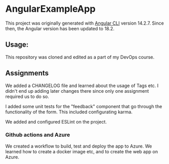 # AngularExampleApp

This project was originally generated with [Angular CLI](https://github.com/angular/angular-cli) version 14.2.7.
Since then, the Angular version has been updated to 18.2.

## Usage:

This repository was cloned and edited as a part of my DevOps course.

## Assignments

We added a CHANGELOG file and learned about the usage of Tags etc. I didn't end up adding later changes there since only one assignment required us to do so.

I added some unit tests for the "feedback" component that go through the functionality of the form.
This included configurating karma.

We added and configured ESLint on the project.

### Github actions and Azure

We created a workflow to build, test and deploy the app to Azure.
We learned how to create a docker image etc, and to create the web app on Azure.
